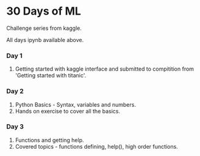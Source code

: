 # 30 Days of ML

Challenge series from kaggle.

All days ipynb available above.

### Day 1

1. Getting started with kaggle interface and submitted to compitition from 'Getting started with titanic'.

### Day 2

1. Python Basics - Syntax, variables and numbers.
2. Hands on exercise to cover all the basics.

### Day 3

1. Functions and getting help.
2. Covered topics - functions defining, help(), high order functions.
